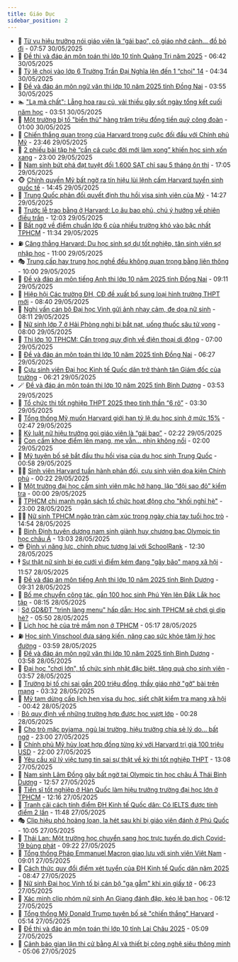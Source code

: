 ```yaml
---
title: Giáo Dục
sidebar_position: 2
---
```


<!-- dantri-giao-duc:START -->
- 🤡 [Từ vụ hiệu trưởng nói giáo viên là “gái bao”, cô giáo nhớ cảnh… đồ bỏ đi](https://dantri.com.vn/giao-duc/tu-vu-hieu-truong-noi-giao-vien-la-gai-bao-co-giao-nho-canh-do-bo-di-20250529165946190.htm) - 07:57 30/05/2025
- 🗽 [Đề thi và đáp án môn toán thi lớp 10 tỉnh Quảng Trị năm 2025](https://dantri.com.vn/giao-duc/de-thi-va-dap-an-mon-toan-thi-lop-10-tinh-quang-tri-nam-2025-20250530133810747.htm) - 06:42 30/05/2025
- 🚦 [Tỷ lệ chọi vào lớp 6 Trường Trần Đại Nghĩa lên đến 1 “chọi&quot; 14](https://dantri.com.vn/giao-duc/ty-le-choi-vao-lop-6-truong-tran-dai-nghia-len-den-1-choi-14-20250530112529769.htm) - 04:34 30/05/2025
- 🌋 [Đề và đáp án môn ngữ văn thi lớp 10 năm 2025 tỉnh Đồng Nai](https://dantri.com.vn/giao-duc/de-va-dap-an-mon-ngu-van-thi-lop-10-nam-2025-tinh-dong-nai-20250530092837692.htm) - 03:55 30/05/2025
- 🏊 [&quot;Lạ mà chất&quot;: Lẵng hoa rau củ, vải thiều gây sốt ngày tổng kết cuối năm học](https://dantri.com.vn/giao-duc/la-ma-chat-lang-hoa-rau-cu-vai-thieu-gay-sot-ngay-tong-ket-cuoi-nam-hoc-20250530103958475.htm) - 03:51 30/05/2025
- 🎃 [Một trường bị tố &quot;biển thủ&quot; hàng trăm triệu đồng tiền quỹ công đoàn](https://dantri.com.vn/giao-duc/mot-truong-bi-to-bien-thu-hang-tram-trieu-dong-tien-quy-cong-doan-20250529160336409.htm) - 01:00 30/05/2025
- 💄 [Chiến thắng quan trọng của Harvard trong cuộc đối đầu với Chính phủ Mỹ](https://dantri.com.vn/giao-duc/chien-thang-quan-trong-cua-harvard-trong-cuoc-doi-dau-voi-chinh-phu-my-20250530063303531.htm) - 23:46 29/05/2025
- 🦅 [2 phiếu bài tập hè “cần cả cuộc đời mới làm xong” khiến học sinh xốn xang](https://dantri.com.vn/giao-duc/2-phieu-bai-tap-he-can-ca-cuoc-doi-moi-lam-xong-khien-hoc-sinh-xon-xang-20250529135301410.htm) - 23:00 29/05/2025
- 🚦 [Nam sinh bứt phá đạt tuyệt đối 1.600 SAT chỉ sau 5 tháng ôn thi](https://dantri.com.vn/giao-duc/nam-sinh-but-pha-dat-tuyet-doi-1600-sat-chi-sau-5-thang-on-thi-20250529161509439.htm) - 17:05 29/05/2025
- 🐵 [Chính quyền Mỹ bất ngờ ra tín hiệu lùi lệnh cấm Harvard tuyển sinh quốc tế](https://dantri.com.vn/giao-duc/chinh-quyen-my-bat-ngo-ra-tin-hieu-lui-lenh-cam-harvard-tuyen-sinh-quoc-te-20250529214003798.htm) - 14:45 29/05/2025
- 🐘 [Trung Quốc phản đối quyết định thu hồi visa sinh viên của Mỹ](https://dantri.com.vn/giao-duc/trung-quoc-phan-doi-quyet-dinh-thu-hoi-visa-sinh-vien-cua-my-20250529203340514.htm) - 14:27 29/05/2025
- 🦏 [Trước lễ trao bằng ở Harvard: Lo âu bao phủ, chú ý hướng về phiên điều trần](https://dantri.com.vn/giao-duc/truoc-le-trao-bang-o-harvard-lo-au-bao-phu-chu-y-huong-ve-phien-dieu-tran-20250529185811230.htm) - 12:03 29/05/2025
- 💼 [Bất ngờ về điểm chuẩn lớp 6 của nhiều trường khó vào bậc nhất TPHCM](https://dantri.com.vn/giao-duc/bat-ngo-ve-diem-chuan-lop-6-cua-nhieu-truong-kho-vao-bac-nhat-tphcm-20250529183119577.htm) - 11:34 29/05/2025
- ⛽️ [Căng thẳng Harvard: Du học sinh sợ dự tốt nghiệp, tân sinh viên sợ nhập học](https://dantri.com.vn/giao-duc/cang-thang-harvard-du-hoc-sinh-so-du-tot-nghiep-tan-sinh-vien-so-nhap-hoc-20250529071434034.htm) - 11:00 29/05/2025
- 🎭 [Trung cấp hay trung học nghề đều không quan trọng bằng liên thông](https://dantri.com.vn/giao-duc/trung-cap-hay-trung-hoc-nghe-deu-khong-quan-trong-bang-lien-thong-20250529133058692.htm) - 10:00 29/05/2025
- 🎃 [Đề và đáp án môn tiếng Anh thi lớp 10 năm 2025 tỉnh Đồng Nai](https://dantri.com.vn/giao-duc/de-va-dap-an-mon-tieng-anh-thi-lop-10-nam-2025-tinh-dong-nai-20250529135412881.htm) - 09:11 29/05/2025
- 🚀 [Hiệp hội Các trường ĐH, CĐ đề xuất bổ sung loại hình trường THPT mới](https://dantri.com.vn/giao-duc/hiep-hoi-cac-truong-dh-cd-de-xuat-bo-sung-loai-hinh-truong-thpt-moi-20250529153114148.htm) - 08:40 29/05/2025
- 👀 [Nghi vấn cán bộ Đại học Vinh gửi ảnh nhạy cảm, đe dọa nữ sinh](https://dantri.com.vn/giao-duc/nghi-van-can-bo-dai-hoc-vinh-gui-anh-nhay-cam-de-doa-nu-sinh-20250529144005431.htm) - 08:11 29/05/2025
- 🌝 [Nữ sinh lớp 7 ở Hải Phòng nghi bị bắt nạt, uống thuốc sâu tử vong](https://dantri.com.vn/giao-duc/nu-sinh-lop-7-o-hai-phong-nghi-bi-bat-nat-uong-thuoc-sau-tu-vong-20250529132452139.htm) - 08:00 29/05/2025
- 🤗 [Thi lớp 10 TPHCM: Cẩn trọng quy định về điện thoại di động](https://dantri.com.vn/giao-duc/thi-lop-10-tphcm-can-trong-quy-dinh-ve-dien-thoai-di-dong-20250529133138891.htm) - 07:00 29/05/2025
- 🦄 [Đề và đáp án môn toán thi lớp 10 năm 2025 tỉnh Đồng Nai](https://dantri.com.vn/giao-duc/de-va-dap-an-mon-toan-thi-lop-10-nam-2025-tinh-dong-nai-20250529132544743.htm) - 06:27 29/05/2025
- 🦍 [Cựu sinh viên Đại học Kinh tế Quốc dân trở thành tân Giám đốc của trường](https://dantri.com.vn/giao-duc/cuu-sinh-vien-dai-hoc-kinh-te-quoc-dan-tro-thanh-tan-giam-doc-cua-truong-20250529131715604.htm) - 06:21 29/05/2025
- 🪄 [Đề và đáp án môn toán thi lớp 10 năm 2025 tỉnh Bình Dương](https://dantri.com.vn/giao-duc/de-va-dap-an-mon-toan-thi-lop-10-nam-2025-tinh-binh-duong-20250529104010224.htm) - 03:53 29/05/2025
- 🦆 [Tổ chức thi tốt nghiệp THPT 2025 theo tinh thần “6 rõ”](https://dantri.com.vn/giao-duc/to-chuc-thi-tot-nghiep-thpt-2025-theo-tinh-than-6-ro-20250528175911907.htm) - 03:30 29/05/2025
- 🚀 [Tổng thống Mỹ muốn Harvard giới hạn tỷ lệ du học sinh ở mức 15%](https://dantri.com.vn/giao-duc/tong-thong-my-muon-harvard-gioi-han-ty-le-du-hoc-sinh-o-muc-15-20250529092917557.htm) - 02:47 29/05/2025
- 🦒 [Kỷ luật nữ hiệu trưởng gọi giáo viên là “gái bao”](https://dantri.com.vn/giao-duc/ky-luat-nu-hieu-truong-goi-giao-vien-la-gai-bao-20250529090618928.htm) - 02:22 29/05/2025
- 🤡 [Con cấm khoe điểm lên mạng, mẹ vẫn… nhịn không nổi](https://dantri.com.vn/giao-duc/con-cam-khoe-diem-len-mang-me-van-nhin-khong-noi-20250528143331874.htm) - 02:00 29/05/2025
- 🤔 [Mỹ tuyên bố sẽ bắt đầu thu hồi visa của du học sinh Trung Quốc](https://dantri.com.vn/giao-duc/my-tuyen-bo-se-bat-dau-thu-hoi-visa-cua-du-hoc-sinh-trung-quoc-20250529075444242.htm) - 00:58 29/05/2025
- 🧑‍💻 [Sinh viên Harvard tuần hành phản đối, cựu sinh viên dọa kiện Chính phủ](https://dantri.com.vn/giao-duc/sinh-vien-harvard-tuan-hanh-phan-doi-cuu-sinh-vien-doa-kien-chinh-phu-20250528173436915.htm) - 00:22 29/05/2025
- 🤡 [Một trường đại học cấm sinh viên mặc hở hang, lập “đội sao đỏ” kiểm tra](https://dantri.com.vn/giao-duc/mot-truong-dai-hoc-cam-sinh-vien-mac-ho-hang-lap-doi-sao-do-kiem-tra-20250528224549779.htm) - 00:00 29/05/2025
- 🧠 [TPHCM chi mạnh ngân sách tổ chức hoạt động cho &quot;khối nghỉ hè&quot;](https://dantri.com.vn/giao-duc/tphcm-chi-manh-ngan-sach-to-chuc-hoat-dong-cho-khoi-nghi-he-20250528142005958.htm) - 23:00 28/05/2025
- 🧑‍💻 [Nữ sinh TPHCM ngập tràn cảm xúc trong ngày chia tay tuổi học trò](https://dantri.com.vn/giao-duc/nu-sinh-tphcm-ngap-tran-cam-xuc-trong-ngay-chia-tay-tuoi-hoc-tro-20250528212919982.htm) - 14:54 28/05/2025
- 🧠 [Bình Định tuyên dương nam sinh giành huy chương bạc Olympic tin học châu Á](https://dantri.com.vn/giao-duc/binh-dinh-tuyen-duong-nam-sinh-gianh-huy-chuong-bac-olympic-tin-hoc-chau-a-20250528182554525.htm) - 13:03 28/05/2025
- 😎 [Định vị năng lực, chinh phục tương lai với SchoolRank](https://dantri.com.vn/giao-duc/dinh-vi-nang-luc-chinh-phuc-tuong-lai-voi-schoolrank-20250528180310348.htm) - 12:30 28/05/2025
- 🕴 [Sự thật nữ sinh bị ép cưới vì điểm kém đang &quot;gây bão&quot; mạng xã hội](https://dantri.com.vn/giao-duc/su-that-nu-sinh-bi-ep-cuoi-vi-diem-kem-dang-gay-bao-mang-xa-hoi-20250528185005496.htm) - 11:57 28/05/2025
- 🧠 [Đề và đáp án môn tiếng Anh thi lớp 10 năm 2025 tỉnh Bình Dương](https://dantri.com.vn/giao-duc/de-va-dap-an-mon-tieng-anh-thi-lop-10-nam-2025-tinh-binh-duong-20250528143646146.htm) - 09:31 28/05/2025
- 🚀 [Bố mẹ chuyển công tác, gần 100 học sinh Phú Yên lên Đắk Lắk học tập](https://dantri.com.vn/giao-duc/bo-me-chuyen-cong-tac-gan-100-hoc-sinh-phu-yen-len-dak-lak-hoc-tap-20250528145234155.htm) - 08:15 28/05/2025
- 🕯 [Sở GD&amp;ĐT &quot;trình làng menu&quot; hấp dẫn: Học sinh TPHCM sẽ chơi gì dịp hè?](https://dantri.com.vn/giao-duc/so-gddt-trinh-lang-menu-hap-dan-hoc-sinh-tphcm-se-choi-gi-dip-he-20250528123644904.htm) - 05:50 28/05/2025
- 🧰 [Lịch học hè của trẻ mầm non ở TPHCM](https://dantri.com.vn/giao-duc/lich-hoc-he-cua-tre-mam-non-o-tphcm-20250528114558577.htm) - 05:17 28/05/2025
- ⛽️ [Học sinh Vinschool đưa sáng kiến, nâng cao sức khỏe tâm lý học đường](https://dantri.com.vn/giao-duc/hoc-sinh-vinschool-dua-sang-kien-nang-cao-suc-khoe-tam-ly-hoc-duong-20250528104214036.htm) - 03:59 28/05/2025
- 🤖 [Đề và đáp án môn ngữ văn thi lớp 10 năm 2025 tỉnh Bình Dương](https://dantri.com.vn/giao-duc/de-va-dap-an-mon-ngu-van-thi-lop-10-nam-2025-tinh-binh-duong-20250528105528032.htm) - 03:58 28/05/2025
- 🦍 [Đại học &quot;chơi lớn&quot;, tổ chức sinh nhật đặc biệt, tặng quà cho sinh viên](https://dantri.com.vn/giao-duc/dai-hoc-choi-lon-to-chuc-sinh-nhat-dac-biet-tang-qua-cho-sinh-vien-20250528103150119.htm) - 03:57 28/05/2025
- 🐘 [Trường bị tố chi sai gần 200 triệu đồng, thầy giáo nhờ &quot;gỡ&quot; bài trên mạng](https://dantri.com.vn/giao-duc/truong-bi-to-chi-sai-gan-200-trieu-dong-thay-giao-nho-go-bai-tren-mang-20250528101204944.htm) - 03:32 28/05/2025
- 🌊 [Mỹ tạm dừng cấp lịch hẹn visa du học, siết chặt kiểm tra mạng xã hội](https://dantri.com.vn/giao-duc/my-tam-dung-cap-lich-hen-visa-du-hoc-siet-chat-kiem-tra-mang-xa-hoi-20250528071702430.htm) - 00:42 28/05/2025
- 🕯 [Bỏ quy định về những trường hợp được học vượt lớp](https://dantri.com.vn/giao-duc/bo-quy-dinh-ve-nhung-truong-hop-duoc-hoc-vuot-lop-20250526234822913.htm) - 00:28 28/05/2025
- 🐎 [Cho trò mặc pyjama, ngủ lại trường, hiệu trưởng chia sẻ lý do... bất ngờ](https://dantri.com.vn/giao-duc/cho-tro-mac-pyjama-ngu-lai-truong-hieu-truong-chia-se-ly-do-bat-ngo-20250527152800878.htm) - 23:00 27/05/2025
- 🐻 [Chính phủ Mỹ hủy loạt hợp đồng từng ký với Harvard trị giá 100 triệu USD](https://dantri.com.vn/giao-duc/chinh-phu-my-huy-loat-hop-dong-tung-ky-voi-harvard-tri-gia-100-trieu-usd-20250527220022580.htm) - 22:00 27/05/2025
- 🐎 [Yêu cầu xử lý việc tung tin sai sự thật về kỳ thi tốt nghiệp THPT](https://dantri.com.vn/giao-duc/yeu-cau-xu-ly-viec-tung-tin-sai-su-that-ve-ky-thi-tot-nghiep-thpt-20250527200545491.htm) - 13:08 27/05/2025
- 🫣 [Nam sinh Lâm Đồng gây bất ngờ tại Olympic tin học châu Á Thái Bình Dương](https://dantri.com.vn/giao-duc/nam-sinh-lam-dong-gay-bat-ngo-tai-olympic-tin-hoc-chau-a-thai-binh-duong-20250527195012562.htm) - 12:57 27/05/2025
- 🤭 [Tiến sĩ tốt nghiệp ở Hàn Quốc làm hiệu trưởng trường đại học lớn ở TPHCM](https://dantri.com.vn/giao-duc/tien-si-tot-nghiep-o-han-quoc-lam-hieu-truong-truong-dai-hoc-lon-o-tphcm-20250527190611514.htm) - 12:16 27/05/2025
- 🥳 [Tranh cãi cách tính điểm ĐH Kinh tế Quốc dân: Có IELTS được tính điểm 2 lần](https://dantri.com.vn/giao-duc/tranh-cai-cach-tinh-diem-dh-kinh-te-quoc-dan-co-ielts-duoc-tinh-diem-2-lan-20250527183740689.htm) - 11:48 27/05/2025
- 🎭 [Clip hiệu phó hoảng loạn, la hét sau khi bị giáo viên đánh ở Phú Quốc](https://dantri.com.vn/giao-duc/clip-hieu-pho-hoang-loan-la-het-sau-khi-bi-giao-vien-danh-o-phu-quoc-20250527165334083.htm) - 10:05 27/05/2025
- 🥸 [Thái Lan: Một trường học chuyển sang học trực tuyến do dịch Covid-19 bùng phát](https://dantri.com.vn/giao-duc/thai-lan-mot-truong-hoc-chuyen-sang-hoc-truc-tuyen-do-dich-covid-19-bung-phat-20250527161302022.htm) - 09:22 27/05/2025
- 🦣 [Tổng thống Pháp Emmanuel Macron giao lưu với sinh viên Việt Nam](https://dantri.com.vn/xa-hoi/tong-thong-phap-emmanuel-macron-giao-luu-voi-sinh-vien-viet-nam-20250527155255358.htm) - 09:01 27/05/2025
- 🤔 [Cách thức quy đổi điểm xét tuyển của ĐH Kinh tế Quốc dân năm 2025](https://dantri.com.vn/giao-duc/cach-thuc-quy-doi-diem-xet-tuyen-cua-dh-kinh-te-quoc-dan-nam-2025-20250527154259437.htm) - 08:47 27/05/2025
- 🦣 [Nữ sinh Đại học Vinh tố bị cán bộ &quot;gạ gẫm&quot; khi xin giấy tờ](https://dantri.com.vn/giao-duc/nu-sinh-dai-hoc-vinh-to-bi-can-bo-ga-gam-khi-xin-giay-to-20250527115724404.htm) - 06:23 27/05/2025
- 🐲 [Xác minh clip nhóm nữ sinh An Giang đánh đập, kéo lê bạn học](https://dantri.com.vn/giao-duc/xac-minh-clip-nhom-nu-sinh-an-giang-danh-dap-keo-le-ban-hoc-20250527130154660.htm) - 06:12 27/05/2025
- 🔭 [Tổng thống Mỹ Donald Trump tuyên bố sẽ &quot;chiến thắng&quot; Harvard](https://dantri.com.vn/giao-duc/tong-thong-my-donald-trump-tuyen-bo-se-chien-thang-harvard-20250527115730821.htm) - 05:14 27/05/2025
- 🥷 [Đề thi và đáp án môn toán thi lớp 10 tỉnh Lai Châu 2025](https://dantri.com.vn/giao-duc/de-thi-va-dap-an-mon-toan-thi-lop-10-tinh-lai-chau-2025-20250527120344327.htm) - 05:09 27/05/2025
- 🎊 [Cảnh báo gian lận thi cử bằng AI và thiết bị công nghệ siêu thông minh](https://dantri.com.vn/giao-duc/canh-bao-gian-lan-thi-cu-bang-ai-va-thiet-bi-cong-nghe-sieu-thong-minh-20250527115856812.htm) - 05:06 27/05/2025<!-- dantri-giao-duc:END -->
